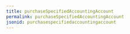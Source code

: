 ```yaml
---
title: purchaseSpecifiedAccountingAccount
permalink: purchaseSpecifiedAccountingAccount
jsonid: purchasespecifiedaccountingaccount
---
```


